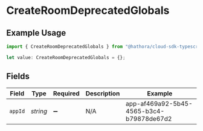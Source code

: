 # CreateRoomDeprecatedGlobals

## Example Usage

```typescript
import { CreateRoomDeprecatedGlobals } from "@hathora/cloud-sdk-typescript/models/operations";

let value: CreateRoomDeprecatedGlobals = {};
```

## Fields

| Field                                    | Type                                     | Required                                 | Description                              | Example                                  |
| ---------------------------------------- | ---------------------------------------- | ---------------------------------------- | ---------------------------------------- | ---------------------------------------- |
| `appId`                                  | *string*                                 | :heavy_minus_sign:                       | N/A                                      | app-af469a92-5b45-4565-b3c4-b79878de67d2 |